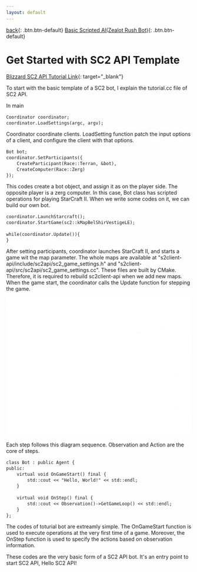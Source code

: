 ```yaml
---
layout: default
---
```

[back](./structureSC2API){: .btn.btn-default} 
[Basic Scripted AI(Zealot Rush Bot)](./zealotRushBot){: .btn.btn-default}

# Get Started with SC2 API Template

[Blizzard SC2 API Tutorial Link](https://github.com/Blizzard/s2client-api/blob/master/docs/tutorial1.md){: target="_blank"}

To start with the basic template of a SC2 bot, I explain the tutorial.cc file of SC2 API.

In main

	Coordinator coordinator;
    coordinator.LoadSettings(argc, argv);

Coordinator coordinate clients. LoadSetting function patch the input options of a client, and configure the client with that options.  

	Bot bot;
	coordinator.SetParticipants({
	    CreateParticipant(Race::Terran, &bot),
	    CreateComputer(Race::Zerg)
	});

This codes create a bot object, and assign it as on the player side. The opposite player is a zerg computer. In this case, Bot class has scripted operations for playing StarCraft II. When we write some codes on it, we can build our own bot.

	coordinator.LaunchStarcraft();
    coordinator.StartGame(sc2::kMapBelShirVestigeLE);

    while(coordinator.Update()){
    }

After setting participants, coordinator launches StarCraft II, and starts a game wit the map parameter. The whole maps are available at "s2client-api/include/sc2api/sc2_game_settings.h" and "s2client-api/src/sc2api/sc2_game_settings.cc". These files are built by CMake. Therefore, it is required to rebuild sc2client-api when we add new maps. 
When the game start, the coordinator calls the Update function for stepping the game.

![SC2 Game State](../../Plat/BlizAPI/gameDiagram.png)

Each step follows this diagram sequence. Observation and Action are the core of steps. 

	class Bot : public Agent {
	public:
	    virtual void OnGameStart() final {
	        std::cout << "Hello, World!" << std::endl;
	    }

	    virtual void OnStep() final {
	        std::cout << Observation()->GetGameLoop() << std::endl;
	    }
	};

The codes of toturial bot are extreamly simple. The OnGameStart function is used to execute operations at the very first time of a game. Moreover, the OnStep function is used to specify the actions based on observation information. 

These codes are the very basic form of a SC2 API bot. It's an entry point to start SC2 API, Hello SC2 API!
